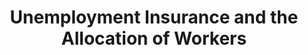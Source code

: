 ---
title: Unemployment Insurance and the Allocation of Workers
authors: 
- "Matthew McKernan"
author_notes: 
- "University of Oxford"

# Slides (optional).
#   Associate this project with Markdown slides.
#   Simply enter your slide deck's filename without extension.
#   E.g. `slides = "example-slides"` references `content/slides/example-slides.md`.
#   Otherwise, set `slides = ""`.

# Draft
---